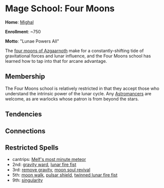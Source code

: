 # Mage School: Four Moons
**Home**: [Mighal](../../Cities/Mighal.md)

**Enrollment**: ~750

**Motto**: "Lunae Powers All"

The [four moons of Azgaarnoth](../../Geography/Moons.md) make for a constantly-shifting tide of gravitational forces and lunar influence, and the Four Moons school has learned how to tap into that for arcane advantage.

## Membership
The Four Moons school is relatively restricted in that they accept those who understand the intrinsic power of the lunar cycle. Any [Astromancers](../../Classes/Wizard/Astromancy.md) are welcome, as are warlocks whose patron is from beyond the stars.

## Tendencies

## Connections

## Restricted Spells

* cantrips: [Melf's most minute meteor](../../Magic/Spells/melfs-most-minute-meteor.md)
* 2nd: [gravity ward](../../Magic/Spells/gravity-ward.md), [lunar fire fist](../../Magic/Spells/lunar-fire-fist.md)
* 3rd: [remove gravity](../../Magic/Spells/remove-gravity.md), [moon soul revival](../../Magic/Spells/moon-soul-revival.md)
* 5th: [moon walk](../../Magic/Spells/moon-walk.md), [pulsar shield](../../Magic/Spells/pulsar-shield.md), [twinned lunar fire fist](../../Magic/Spells/twinned-lunar-fire-fist.md)
* 9th: [singularity](../../Magic/Spells/singularity.md)
